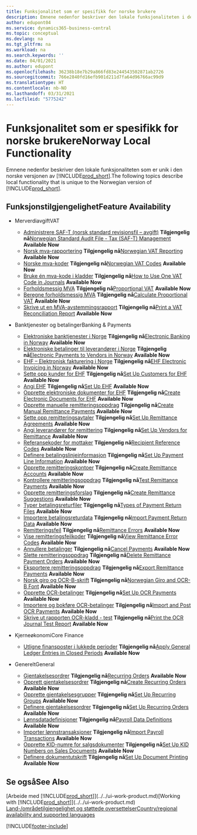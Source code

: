 ```yaml
---
title: Funksjonalitet som er spesifikk for norske brukere
description: Emnene nedenfor beskriver den lokale funksjonaliteten i den norske versjonen av Business Central.
author: edupont04
ms.service: dynamics365-business-central
ms.topic: conceptual
ms.devlang: na
ms.tgt_pltfrm: na
ms.workload: na
ms.search.keywords: ''
ms.date: 04/01/2021
ms.author: edupont
ms.openlocfilehash: 36238b18e7b29a866fd83e244543502871ab2726
ms.sourcegitcommit: 766e2840fd16efb901d211d7fa64d96766ac99d9
ms.translationtype: HT
ms.contentlocale: nb-NO
ms.lasthandoff: 03/31/2021
ms.locfileid: "5775242"
---
```

# <a name="norway-local-functionality"></a><span data-ttu-id="b06d0-103">Funksjonalitet som er spesifikk for norske brukere</span><span class="sxs-lookup"><span data-stu-id="b06d0-103">Norway Local Functionality</span></span>

<span data-ttu-id="b06d0-104">Emnene nedenfor beskriver den lokale funksjonaliteten som er unik i den norske versjonen av [!INCLUDE[prod_short](../../includes/prod_short.md)].</span><span class="sxs-lookup"><span data-stu-id="b06d0-104">The following topics describe local functionality that is unique to the Norwegian version of [!INCLUDE[prod_short](../../includes/prod_short.md)].</span></span>  

## <a name="feature-availability"></a><span data-ttu-id="b06d0-105">Funksjonstilgjengelighet</span><span class="sxs-lookup"><span data-stu-id="b06d0-105">Feature Availability</span></span>

* <span data-ttu-id="b06d0-106">Merverdiavgift</span><span class="sxs-lookup"><span data-stu-id="b06d0-106">VAT</span></span>
    * <span data-ttu-id="b06d0-107">[Administrere SAF-T (norsk standard revisjonsfil – avgift)](ui-extensions-setup-and-generate-saf-t-files-no.md) **Tilgjengelig nå**</span><span class="sxs-lookup"><span data-stu-id="b06d0-107">[Norwegian Standard Audit File - Tax (SAF-T) Management](ui-extensions-setup-and-generate-saf-t-files-no.md) **Available Now**</span></span>
    * <span data-ttu-id="b06d0-108">[Norsk mva-rapportering](norwegian-vat-reporting.md) **Tilgjengelig nå**</span><span class="sxs-lookup"><span data-stu-id="b06d0-108">[Norwegian VAT Reporting](norwegian-vat-reporting.md) **Available Now**</span></span>
    * <span data-ttu-id="b06d0-109">[Norske mva-koder](norwegian-vat-codes.md) **Tilgjengelig nå**</span><span class="sxs-lookup"><span data-stu-id="b06d0-109">[Norwegian VAT Codes](norwegian-vat-codes.md) **Available Now**</span></span>  
    * <span data-ttu-id="b06d0-110">[Bruke én mva-kode i kladder](how-to-use-one-vat-code-in-journals.md) **Tilgjengelig nå**</span><span class="sxs-lookup"><span data-stu-id="b06d0-110">[How to Use One VAT Code in Journals](how-to-use-one-vat-code-in-journals.md) **Available Now**</span></span>
    * <span data-ttu-id="b06d0-111">[Forholdsmessig MVA](proportional-vat.md) **Tilgjengelig nå**</span><span class="sxs-lookup"><span data-stu-id="b06d0-111">[Proportional VAT](proportional-vat.md) **Available Now**</span></span>
    * <span data-ttu-id="b06d0-112">[Beregne forholdsmessig MVA](how-to-calculate-proportional-vat.md) **Tilgjengelig nå**</span><span class="sxs-lookup"><span data-stu-id="b06d0-112">[Calculate Proportional VAT](how-to-calculate-proportional-vat.md) **Available Now**</span></span>
    * <span data-ttu-id="b06d0-113">[Skrive ut en MVA-avstemmingsrapport](how-to-print-a-vat-reconciliation-report.md) **Tilgjengelig nå**</span><span class="sxs-lookup"><span data-stu-id="b06d0-113">[Print a VAT Reconciliation Report](how-to-print-a-vat-reconciliation-report.md) **Available Now**</span></span>

* <span data-ttu-id="b06d0-114">Banktjenester og betalinger</span><span class="sxs-lookup"><span data-stu-id="b06d0-114">Banking & Payments</span></span>
    * <span data-ttu-id="b06d0-115">[Elektroniske banktjenester i Norge](electronic-banking-in-norway.md) **Tilgjengelig nå**</span><span class="sxs-lookup"><span data-stu-id="b06d0-115">[Electronic Banking in Norway](electronic-banking-in-norway.md) **Available Now**</span></span>
    * <span data-ttu-id="b06d0-116">[Elektroniske betalinger til leverandører i Norge](electronic-payments-to-vendors-in-norway.md) **Tilgjengelig nå**</span><span class="sxs-lookup"><span data-stu-id="b06d0-116">[Electronic Payments to Vendors in Norway](electronic-payments-to-vendors-in-norway.md) **Available Now**</span></span>
    * <span data-ttu-id="b06d0-117">[EHF – Elektronisk fakturering i Norge](ehf-electronic-invoicing-in-norway.md) **Tilgjengelig nå**</span><span class="sxs-lookup"><span data-stu-id="b06d0-117">[EHF Electronic Invoicing in Norway](ehf-electronic-invoicing-in-norway.md) **Available Now**</span></span>
    * <span data-ttu-id="b06d0-118">[Sette opp kunder for EHF](how-to-set-up-customers-for-ehf.md) **Tilgjengelig nå**</span><span class="sxs-lookup"><span data-stu-id="b06d0-118">[Set Up Customers for EHF](how-to-set-up-customers-for-ehf.md) **Available Now**</span></span>  
    * <span data-ttu-id="b06d0-119">[Angi EHF](how-to-set-up-ehf.md) **Tilgjengelig nå**</span><span class="sxs-lookup"><span data-stu-id="b06d0-119">[Set Up EHF](how-to-set-up-ehf.md) **Available Now**</span></span>
    * <span data-ttu-id="b06d0-120">[Opprette elektroniske dokumenter for EHF](how-to-create-electronic-documents-for-ehf.md) **Tilgjengelig nå**</span><span class="sxs-lookup"><span data-stu-id="b06d0-120">[Create Electronic Documents for EHF](how-to-create-electronic-documents-for-ehf.md) **Available Now**</span></span>
    * <span data-ttu-id="b06d0-121">[Opprette manuelle remitteringsoppdrag](how-to-create-manual-remittance-payments.md) **Tilgjengelig nå**</span><span class="sxs-lookup"><span data-stu-id="b06d0-121">[Create Manual Remittance Payments](how-to-create-manual-remittance-payments.md) **Available Now**</span></span>  
    * <span data-ttu-id="b06d0-122">[Sette opp remitteringsavtaler](how-to-set-up-remittance-agreements.md) **Tilgjengelig nå**</span><span class="sxs-lookup"><span data-stu-id="b06d0-122">[Set Up Remittance Agreements](how-to-set-up-remittance-agreements.md) **Available Now**</span></span>  
    * <span data-ttu-id="b06d0-123">[Angi leverandører for remittering](how-to-set-up-vendors-for-remittance.md) **Tilgjengelig nå**</span><span class="sxs-lookup"><span data-stu-id="b06d0-123">[Set Up Vendors for Remittance](how-to-set-up-vendors-for-remittance.md) **Available Now**</span></span>
    * <span data-ttu-id="b06d0-124">[Referansekoder for mottaker](recipient-reference-codes.md) **Tilgjengelig nå**</span><span class="sxs-lookup"><span data-stu-id="b06d0-124">[Recipient Reference Codes](recipient-reference-codes.md) **Available Now**</span></span>
    * <span data-ttu-id="b06d0-125">[Definere betalingslinjeinformasjon](how-to-set-up-payment-line-information.md) **Tilgjengelig nå**</span><span class="sxs-lookup"><span data-stu-id="b06d0-125">[Set Up Payment Line Information](how-to-set-up-payment-line-information.md) **Available Now**</span></span>  
    * <span data-ttu-id="b06d0-126">[Opprette remitteringskontoer](how-to-create-remittance-accounts.md) **Tilgjengelig nå**</span><span class="sxs-lookup"><span data-stu-id="b06d0-126">[Create Remittance Accounts](how-to-create-remittance-accounts.md) **Available Now**</span></span>  
    * <span data-ttu-id="b06d0-127">[Kontrollere remitteringsoppdrag](how-to-test-remittance-payments.md) **Tilgjengelig nå**</span><span class="sxs-lookup"><span data-stu-id="b06d0-127">[Test Remittance Payments](how-to-test-remittance-payments.md) **Available Now**</span></span>
    * <span data-ttu-id="b06d0-128">[Opprette remitteringsforslag](how-to-create-remittance-suggestions.md) **Tilgjengelig nå**</span><span class="sxs-lookup"><span data-stu-id="b06d0-128">[Create Remittance Suggestions](how-to-create-remittance-suggestions.md) **Available Now**</span></span>
    * <span data-ttu-id="b06d0-129">[Typer betalingsreturfiler](types-of-payment-returns-files.md) **Tilgjengelig nå**</span><span class="sxs-lookup"><span data-stu-id="b06d0-129">[Types of Payment Return Files](types-of-payment-returns-files.md) **Available Now**</span></span>
    * <span data-ttu-id="b06d0-130">[Importere betalingsreturdata](how-to-import-payment-return-data.md) **Tilgjengelig nå**</span><span class="sxs-lookup"><span data-stu-id="b06d0-130">[Import Payment Return Data](how-to-import-payment-return-data.md) **Available Now**</span></span>
    * <span data-ttu-id="b06d0-131">[Remitteringsfeil](remittance-errors.md) **Tilgjengelig nå**</span><span class="sxs-lookup"><span data-stu-id="b06d0-131">[Remittance Errors](remittance-errors.md) **Available Now**</span></span>
    * <span data-ttu-id="b06d0-132">[Vise remitteringsfeilkoder](how-to-view-remittance-error-codes.md) **Tilgjengelig nå**</span><span class="sxs-lookup"><span data-stu-id="b06d0-132">[View Remittance Error Codes](how-to-view-remittance-error-codes.md) **Available Now**</span></span>
    * <span data-ttu-id="b06d0-133">[Annullere betalinger](how-to-cancel-payments.md) **Tilgjengelig nå**</span><span class="sxs-lookup"><span data-stu-id="b06d0-133">[Cancel Payments](how-to-cancel-payments.md) **Available Now**</span></span>  
    * <span data-ttu-id="b06d0-134">[Slette remitteringsoppdrag](how-to-delete-remittance-payment-orders.md) **Tilgjengelig nå**</span><span class="sxs-lookup"><span data-stu-id="b06d0-134">[Delete Remittance Payment Orders](how-to-delete-remittance-payment-orders.md) **Available Now**</span></span>  
    * <span data-ttu-id="b06d0-135">[Eksportere remitteringsoppdrag](how-to-export-remittance-payments.md) **Tilgjengelig nå**</span><span class="sxs-lookup"><span data-stu-id="b06d0-135">[Export Remittance Payments](how-to-export-remittance-payments.md) **Available Now**</span></span>
    * <span data-ttu-id="b06d0-136">[Norsk giro og OCR-B-skrift](norwegian-giro-and-ocr-b-font.md) **Tilgjengelig nå**</span><span class="sxs-lookup"><span data-stu-id="b06d0-136">[Norwegian Giro and OCR-B Font](norwegian-giro-and-ocr-b-font.md) **Available Now**</span></span>
    * <span data-ttu-id="b06d0-137">[Opprette OCR-betalinger](how-to-set-up-ocr-payments.md) **Tilgjengelig nå**</span><span class="sxs-lookup"><span data-stu-id="b06d0-137">[Set Up OCR Payments](how-to-set-up-ocr-payments.md) **Available Now**</span></span>
    * <span data-ttu-id="b06d0-138">[Importere og bokføre OCR-betalinger](how-to-import-and-post-ocr-payments.md) **Tilgjengelig nå**</span><span class="sxs-lookup"><span data-stu-id="b06d0-138">[Import and Post OCR Payments](how-to-import-and-post-ocr-payments.md) **Available Now**</span></span>
    * <span data-ttu-id="b06d0-139">[Skrive ut rapporten OCR-kladd - test](how-to-print-the-ocr-journal-test-report.md) **Tilgjengelig nå**</span><span class="sxs-lookup"><span data-stu-id="b06d0-139">[Print the OCR Journal Test Report](how-to-print-the-ocr-journal-test-report.md) **Available Now**</span></span>  

* <span data-ttu-id="b06d0-140">Kjerneøkonomi</span><span class="sxs-lookup"><span data-stu-id="b06d0-140">Core Finance</span></span>    
    * <span data-ttu-id="b06d0-141">[Utligne finansposter i lukkede perioder](how-to-apply-general-ledger-entries-in-closed-periods.md) **Tilgjengelig nå**</span><span class="sxs-lookup"><span data-stu-id="b06d0-141">[Apply General Ledger Entries in Closed Periods](how-to-apply-general-ledger-entries-in-closed-periods.md) **Available Now**</span></span>  

* <span data-ttu-id="b06d0-142">Generelt</span><span class="sxs-lookup"><span data-stu-id="b06d0-142">General</span></span>
    * <span data-ttu-id="b06d0-143">[Gjentakelsesordrer](recurring-orders.md) **Tilgjengelig nå**</span><span class="sxs-lookup"><span data-stu-id="b06d0-143">[Recurring Orders](recurring-orders.md) **Available Now**</span></span>  
    * <span data-ttu-id="b06d0-144">[Opprett gjentakelsesordrer](how-to-create-recurring-orders.md) **Tilgjengelig nå**</span><span class="sxs-lookup"><span data-stu-id="b06d0-144">[Create Recurring Orders](how-to-create-recurring-orders.md) **Available Now**</span></span>
    * <span data-ttu-id="b06d0-145">[Opprette gjentakelsesgrupper](how-to-set-up-recurring-groups.md) **Tilgjengelig nå**</span><span class="sxs-lookup"><span data-stu-id="b06d0-145">[Set Up Recurring Groups](how-to-set-up-recurring-groups.md) **Available Now**</span></span>  
    * <span data-ttu-id="b06d0-146">[Definere gjentakelsesordrer](how-to-set-up-recurring-orders.md) **Tilgjengelig nå**</span><span class="sxs-lookup"><span data-stu-id="b06d0-146">[Set Up Recurring Orders](how-to-set-up-recurring-orders.md) **Available Now**</span></span>
    * <span data-ttu-id="b06d0-147">[Lønnsdatadefinisjoner](ui-extensions-payroll-data-definitions-no.md) **Tilgjengelig nå**</span><span class="sxs-lookup"><span data-stu-id="b06d0-147">[Payroll Data Definitions](ui-extensions-payroll-data-definitions-no.md) **Available Now**</span></span>
    * <span data-ttu-id="b06d0-148">[Importer lønnstransaksjoner](how-to-import-payroll-transactions.md) **Tilgjengelig nå**</span><span class="sxs-lookup"><span data-stu-id="b06d0-148">[Import Payroll Transactions](how-to-import-payroll-transactions.md) **Available Now**</span></span>
    * <span data-ttu-id="b06d0-149">[Opprette KID-numre for salgsdokumenter](how-to-set-up-kid-numbers-on-sales-documents.md) **Tilgjengelig nå**</span><span class="sxs-lookup"><span data-stu-id="b06d0-149">[Set Up KID Numbers on Sales Documents](how-to-set-up-kid-numbers-on-sales-documents.md) **Available Now**</span></span>
    * <span data-ttu-id="b06d0-150">[Definere dokumentutskrift](how-to-set-up-document-printing.md) **Tilgjengelig nå**</span><span class="sxs-lookup"><span data-stu-id="b06d0-150">[Set Up Document Printing](how-to-set-up-document-printing.md) **Available Now**</span></span>

<!--
  [Apply General Ledger Entries in Closed Periods](how-to-apply-general-ledger-entries-in-closed-periods.md)  

  [EHF Electronic Invoicing in Norway](ehf-electronic-invoicing-in-norway.md)  
  [Electronic Banking in Norway](electronic-banking-in-norway.md)  
  [Electronic Payments to Vendors in Norway](electronic-payments-to-vendors-in-norway.md)  
  [Norwegian VAT Reporting](norwegian-vat-reporting.md)  
 [Recurring Orders](recurring-orders.md)  
 -->

## <a name="see-also"></a><span data-ttu-id="b06d0-151">Se også</span><span class="sxs-lookup"><span data-stu-id="b06d0-151">See Also</span></span>

<span data-ttu-id="b06d0-152">[Arbeide med [!INCLUDE[prod_short](../../includes/prod_short.md)]](../../ui-work-product.md)</span><span class="sxs-lookup"><span data-stu-id="b06d0-152">[Working with [!INCLUDE[prod_short](../../includes/prod_short.md)]](../../ui-work-product.md)</span></span>  
[<span data-ttu-id="b06d0-153">Land-/områdetilgjengelighet og støttede oversettelser</span><span class="sxs-lookup"><span data-stu-id="b06d0-153">Country/regional availability and supported languages</span></span>](/dynamics365/business-central/dev-itpro/compliance/apptest-countries-and-translations)  


[!INCLUDE[footer-include](../../includes/footer-banner.md)]
